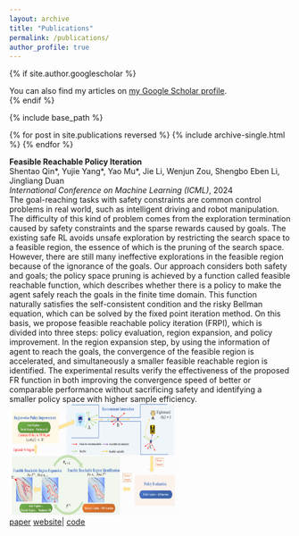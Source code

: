 ```yaml
---
layout: archive
title: "Publications"
permalink: /publications/
author_profile: true
---
```


{% if site.author.googlescholar %}
  <div class="wordwrap">You can also find my articles on <a href="{{site.author.googlescholar}}">my Google Scholar profile</a>.</div>
{% endif %}

{% include base_path %}

{% for post in site.publications reversed %}
  {% include archive-single.html %}
{% endfor %}

**Feasible Reachable Policy Iteration**\
Shentao Qin\*, Yujie Yang\*, Yao Mu\*, Jie Li, Wenjun Zou, Shengbo Eben Li, Jingliang Duan\
*International Conference on Machine Learning (ICML)*, 2024\
The goal-reaching tasks with safety constraints are common control problems in real world, such as intelligent driving and robot manipulation. The difficulty of this kind of problem comes from the exploration termination caused by safety constraints and the sparse rewards caused by goals. The existing safe RL avoids unsafe exploration by restricting the search space to a feasible region, the essence of which is the pruning of the search space. However, there are still many ineffective explorations in the feasible region because of the ignorance of the goals. Our approach considers both safety and goals; the policy space pruning is achieved by a function called feasible reachable function, which describes whether there is a policy to make the agent safely reach the goals in the finite time domain. This function naturally satisfies the self-consistent condition and the risky Bellman equation, which can be solved by the fixed point iteration method. On this basis, we propose feasible reachable policy iteration (FRPI), which is divided into three steps: policy evaluation, region expansion, and policy improvement. In the region expansion step, by using the information of agent to reach the goals, the convergence of the feasible region is accelerated, and simultaneously a smaller feasible reachable region is identified. The experimental results verify the effectiveness of the proposed FR function in both improving the convergence speed of better or comparable performance without sacrificing safety and identifying a smaller policy space with higher sample efficiency.<br>
<img src="images/FRPI_framework.png" alt="FRPI Framework" width="300" height="200"> <br>
[paper](https://openreview.net/forum?id=ks8qSwkkuZ)
[website](https://jackqin007.github.io/FRPI/)|
[code](https://github.com/JackQin007/FRPI)